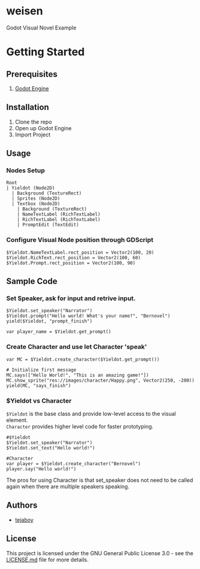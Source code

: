 # weisen
Godot Visual Novel Example

# Getting Started

## Prerequisites

1. [Godot Engine](https://godotengine.org/)

## Installation

1. Clone the repo
2. Open up Godot Engine
3. Import Project

## Usage

### Nodes Setup
```
Root  
| Yieldot (Node2D)  
  | Background (TextureRect)  
  | Sprites (Node2D)  
  | Textbox (Node2D)  
    | Background (TextureRect)  
	| NameTextLabel (RichTextLabel)  
	| RichTextLabel (RichTextLabel)  
	| PromptEdit (TextEdit)  
```

### Configure Visual Node position through GDScript

```gdscript
$Yieldot.NameTextLabel.rect_position = Vector2(100, 20)
$Yieldot.RichText.rect_position = Vector2(100, 60)
$Yieldot.Prompt.rect_position = Vector2(100, 90)
```

## Sample Code

### Set Speaker, ask for input and retrive input.

```gdscript
$Yieldot.set_speaker("Narrator")
$Yieldot.prompt("Hello world! What's your name?", "Bernovel")
yield($Yieldot, "prompt_finish")
	
var player_name = $Yieldot.get_prompt()
```

### Create Character and use let Character 'speak'

```gdscript
var MC = $Yieldot.create_character($Yieldot.get_prompt())

# Initialize first message
MC.says(["Hello World!", "This is an amazing game!"])
MC.show_sprite("res://images/character/Happy.png", Vector2(250, -200))
yield(MC, "says_finish")
```

### $Yieldot vs Character

`$Yieldot` is the base class and provide low-level access to the visual element.  
`Character` provides higher level code for faster prototyping.

```gdscript
#$Yieldot
$Yieldot.set_speaker("Narrator")
$Yieldot.set_text("Hello world!")

#Character
var player = $Yieldot.create_character("Bernovel")
player.say("Hello world!")
```

The pros for using Character is that set_speaker does not need to be called again when there are multiple speakers speaking.

## Authors
* [tejaboy](https://github.com/tejaboy)

## License
This project is licensed under the GNU General Public License 3.0 - see the [LICENSE.md](https://github.com/tejaboy/Yieldot/blob/master/LICENSE) file for more details.
